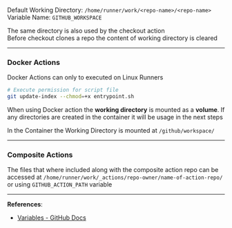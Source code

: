 Default Working Directory: `/home/runner/work/<repo-name>/<repo-name>`  
Variable Name: `GITHUB_WORKSPACE`  

The same directory is also used by the checkout action  
Before checkout clones a repo the content of working directory is cleared   

---

### Docker Actions

Docker Actions can only to executed on Linux Runners  

```bash
# Execute permission for script file
git update-index --chmod=+x entrypoint.sh
```

When using Docker action the **working directory** is mounted as a **volume**. If any directories are created in the container it will be usage in the next steps  

In the Container the Working Directory is mounted at `/github/workspace/`

---

### Composite Actions

The files that where included along with the composite action repo can be accessed at `/home/runner/work/_actions/repo-owner/name-of-action-repo/` or using `GITHUB_ACTION_PATH` variable

---

**References**:
- [Variables - GitHub Docs](https://docs.github.com/en/actions/learn-github-actions/variables)